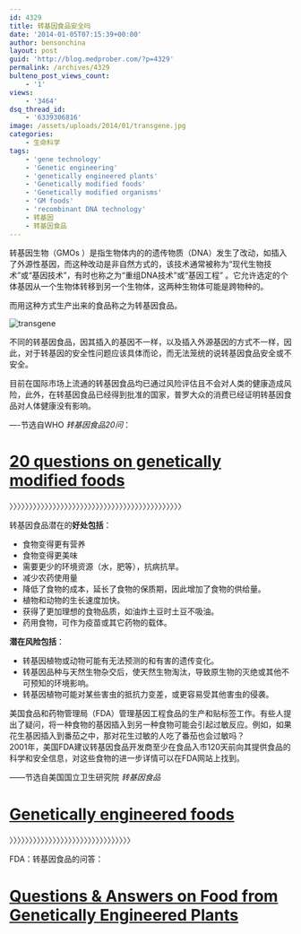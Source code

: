 ```yaml
---
id: 4329
title: 转基因食品安全吗
date: '2014-01-05T07:15:39+00:00'
author: bensonchina
layout: post
guid: 'http://blog.medprober.com/?p=4329'
permalink: /archives/4329
bulteno_post_views_count:
    - '1'
views:
    - '3464'
dsq_thread_id:
    - '6339306816'
image: /assets/uploads/2014/01/transgene.jpg
categories:
    - 生命科学
tags:
    - 'gene technology'
    - 'Genetic engineering'
    - 'genetically engineered plants'
    - 'Genetically modified foods'
    - 'Genetically modified organisms'
    - 'GM foods'
    - 'recombinant DNA technology'
    - 转基因
    - 转基因食品
---
```


转基因生物（GMOs ）是指生物体内的的遗传物质（DNA）发生了改动，如插入了外源性基因，而这种改动是非自然方式的，该技术通常被称为“现代生物技术”或“基因技术”，有时也称之为“重组DNA技术”或“基因工程” 。它允许选定的个体基因从一个生物体转移到另一个生物体，这两种生物体可能是跨物种的。

而用这种方式生产出来的食品称之为转基因食品。

![transgene](http://blog.medprober.com/assets/uploads/2014/01/transgene-300x168.jpg)

不同的转基因食品，因其插入的基因不一样，以及插入外源基因的方式不一样，因此，对于转基因的安全性问题应该具体而论，而无法笼统的说转基因食品安全或不安全。

目前在国际市场上流通的转基因食品均已通过风险评估且不会对人类的健康造成风险，此外，在转基因食品已经得到批准的国家，普罗大众的消费已经证明转基因食品对人体健康没有影响。

—-节选自WHO *转基因食品20问*：

# [20 questions on genetically modified foods](http://www.who.int/foodsafety/publications/biotech/20questions/en/ "20 QUESTIONS ON GENETICALLY MODIFIED (GM) FOODS")

〉〉〉〉〉〉〉〉〉〉〉〉〉〉〉〉〉〉〉〉〉〉〉〉〉〉〉〉〉〉〉〉〉〉〉〉〉〉〉〉〉〉〉〉

转基因食品潜在的**好处包括**：

- 食物变得更有营养
- 食物变得更美味
- 需要更少的环境资源（水，肥等），抗病抗旱。
- 减少农药使用量
- 降低了食物的成本，延长了食物的保质期，因此增加了食物的供给量。
- 植物和动物的生长速度加快。
- 获得了更加理想的食物品质，如油炸土豆时土豆不吸油。
- 药用食物，可作为疫苗或其它药物的载体。

**潜在风险包括**：

- 转基因植物或动物可能有无法预测的和有害的遗传变化。
- 转基因品种与天然生物杂交后，使天然生物淘汰，导致原生物的灭绝或其他不可预知的环境影响。
- 转基因植物可能对某些害虫的抵抗力变差，或更容易受其他害虫的侵袭。

美国食品和药物管理局（FDA）管理基因工程食品的生产和贴标签工作。有些人提出了疑问，将一种食物的基因插入到另一种食物可能会引起过敏反应。例如，如果花生基因插入到番茄之中，那对花生过敏的人吃了番茄也会过敏吗？  
2001年，美国FDA建议转基因食品开发商至少在食品入市120天前向其提供食品的科学和安全信息，对这些食物的进一步详情可以在FDA网站上找到。

——节选自美国国立卫生研究院 *转基因食品*

# [Genetically engineered foods](http://www.nlm.nih.gov/medlineplus/ency/article/002432.htm "转基因食品")

〉〉〉〉〉〉〉〉〉〉〉〉〉〉〉〉〉〉〉〉〉〉〉〉〉〉〉〉〉〉〉

FDA：转基因食品的问答：

# [Questions &amp; Answers on Food from Genetically Engineered Plants](http://www.fda.gov/food/foodscienceresearch/biotechnology/ucm346030.htm "转基因食品问答")